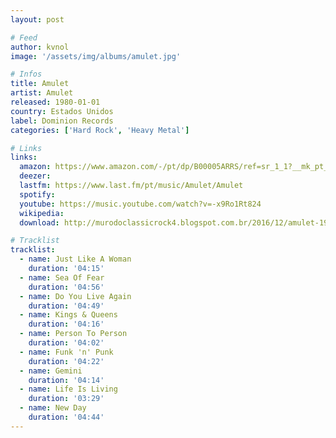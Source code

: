 ```yaml
---
layout: post

# Feed
author: kvnol
image: '/assets/img/albums/amulet.jpg'

# Infos
title: Amulet
artist: Amulet
released: 1980-01-01
country: Estados Unidos
label: Dominion Records
categories: ['Hard Rock', 'Heavy Metal']

# Links
links:
  amazon: https://www.amazon.com/-/pt/dp/B00005ARRS/ref=sr_1_1?__mk_pt_BR=%C3%85M%C3%85%C5%BD%C3%95%C3%91&dchild=1&keywords=amulet+1980&qid=1618443197&s=music&sr=1-1
  deezer:
  lastfm: https://www.last.fm/pt/music/Amulet/Amulet
  spotify:
  youtube: https://music.youtube.com/watch?v=-x9Ro1Rt824
  wikipedia:
  download: http://murodoclassicrock4.blogspot.com.br/2016/12/amulet-1980.html

# Tracklist
tracklist:
  - name: Just Like A Woman
    duration: '04:15​'
  - name: Sea Of Fear
    duration: '04:56​'
  - name: Do You Live Again
    duration: '04:49​'
  - name: Kings & Queens
    duration: '04:16​'
  - name: Person To Person
    duration: '04:02​'
  - name: Funk 'n' Punk
    duration: '04:22​'
  - name: Gemini
    duration: '04:14​'
  - name: Life Is Living
    duration: '03:29​'
  - name: New Day
    duration: '04:44'
---
```


